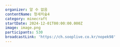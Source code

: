 ```yaml
---
organizer: 알 수 없음
contentName: 청새치숲4
category: minecraft
startDate: 2024-12-01T00:00:00.000Z
image: image.png
participants: 530
broadcastLink: 'https://ch.sooplive.co.kr/nopek98'
---
```


